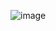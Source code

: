 ![image](https://github.com/Benkolov/forms_demos/assets/111705203/cc748e78-3ff0-457b-8f74-b79804cc5db9)
